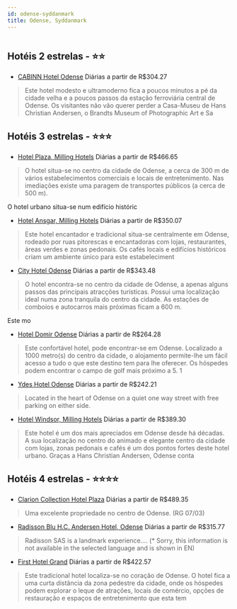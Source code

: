 ```yaml
---
id: odense-syddanmark
title: Odense, Syddanmark
---
```


<center><img src="https://novo-hu.s3.amazonaws.com/reservas/ota/prod/hotel/426323/cabinn-hotel-odense-001_20181002153622.jpg" alt="" /></center>


## Hotéis 2 estrelas - ⭐️⭐️

-    [CABINN Hotel Odense](https://www.hurb.com/hoteis/odense/cabinn-hotel-odense-JNP-JP805823?cmp=18055) Diárias a partir de R$304.27
   > Este hotel modesto e ultramoderno fica a poucos minutos a pé da cidade velha e a poucos passos da estação ferroviária central de Odense. Os visitantes não vão querer perder a Casa-Museu de Hans Christian Andersen, o Brandts Museum of Photographic Art e Sa

## Hotéis 3 estrelas - ⭐️⭐️⭐️

-    [Hotel Plaza, Milling Hotels](https://www.hurb.com/hoteis/odense/hotel-plaza-milling-hotels-JNP-JP415915?cmp=18055) Diárias a partir de R$466.65
   > O hotel situa-se no centro da cidade de Odense, a cerca de 300 m de vários estabelecimentos comerciais e locais de entretenimento. Nas imediações existe uma paragem de transportes públicos (a cerca de 500 m).

O hotel urbano situa-se num edifício históric
-    [Hotel Ansgar, Milling Hotels](https://www.hurb.com/hoteis/odense/hotel-ansgar-milling-hotels-JNP-JP267176?cmp=18055) Diárias a partir de R$350.07
   > Este hotel encantador e tradicional situa-se centralmente em Odense, rodeado por ruas pitorescas e encantadoras com lojas, restaurantes, áreas verdes e zonas pedonais. Os cafés locais e edifícios históricos criam um ambiente único para este estabeleciment
-    [City Hotel Odense](https://www.hurb.com/hoteis/odense/city-hotel-odense-JNP-JP146662?cmp=18055) Diárias a partir de R$343.48
   > O hotel encontra-se no centro da cidade de Odense, a apenas alguns passos das principais atracções turísticas. Possui uma localização ideal numa zona tranquila do centro da cidade. As estações de comboios e autocarros mais próximas ficam a 600 m.

Este mo
-    [Hotel Domir Odense](https://www.hurb.com/hoteis/odense/hotel-domir-odense-JNP-JP384995?cmp=18055) Diárias a partir de R$264.28
   > Este confortável hotel, pode encontrar-se em Odense. Localizado a 1000 metro(s) do centro da cidade, o alojamento permite-lhe um fácil acesso a tudo o que este destino tem para lhe oferecer. Os hóspedes podem encontrar o campo de golf mais próximo a 5. 1 
-    [Ydes Hotel Odense](https://www.hurb.com/hoteis/odense/ydes-hotel-odense-JNP-JP128968?cmp=18055) Diárias a partir de R$242.21
   > Located in the heart of Odense on a quiet one way street with free parking on either side.
-    [Hotel Windsor, Milling Hotels](https://www.hurb.com/hoteis/odense/hotel-windsor-milling-hotels-JNP-JP041880?cmp=18055) Diárias a partir de R$389.30
   > Este hotel é um dos mais apreciados em Odense desde há décadas. A sua localização no centro do animado e elegante centro da cidade com lojas, zonas pedonais e cafés é um dos pontos fortes deste hotel urbano. Graças a Hans Christian Andersen, Odense conta 

## Hotéis 4 estrelas - ⭐️⭐️⭐️⭐️

-    [Clarion Collection Hotel Plaza](https://www.hurb.com/hoteis/odense/clarion-collection-hotel-plaza-JNP-JP756148?cmp=18055) Diárias a partir de R$489.35
   > Uma excelente propriedade no centro de Odense. (RG 07/03)
-    [Radisson Blu H.C. Andersen Hotel, Odense](https://www.hurb.com/hoteis/odense/radisson-blu-h-c-andersen-hotel-odense-JNP-JP109217?cmp=18055) Diárias a partir de R$315.77
   > Radisson SAS is a landmark experience.... (* Sorry, this information is not available in the selected language and is shown in EN) 
-    [First Hotel Grand](https://www.hurb.com/hoteis/odense/first-hotel-grand-JNP-JP338656?cmp=18055) Diárias a partir de R$422.57
   > Este tradicional hotel localiza-se no coração de Odense. O hotel fica a uma curta distância da zona pedestre da cidade, onde os hóspedes podem explorar o leque de atrações, locais de comércio, opções de restauração e espaços de entretenimento que esta tem
